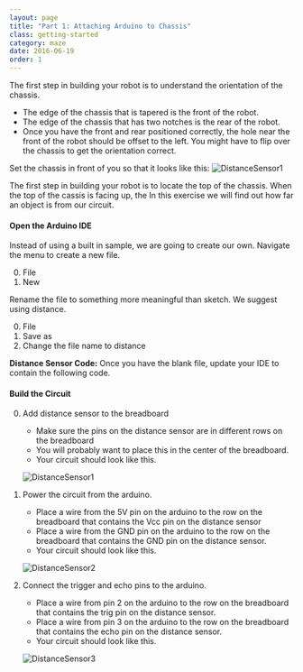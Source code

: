 ```yaml
---
layout: page
title: "Part 1: Attaching Arduino to Chassis"
class: getting-started
category: maze
date: 2016-06-19
order: 1
---
```


The first step in building your robot is to understand the orientation of the chassis.

* The edge of the chassis that is tapered is the front of the robot.
* The edge of the chassis that has two notches is the rear of the robot.
* Once you have the front and rear positioned correctly, the hole near the front of the robot should be offset to the left. You might have to flip over the chassis to get the orientation correct.

Set the chassis in front of you so that it looks like this:
    ![DistanceSensor1]({{site.baseurl}}/assets/mazerunner/orientation.jpg)



The first step in building your robot is to locate the top of the chassis. When the top of the cassis is facing up, the 
In this exercise we will find out how far an object is from our circuit.

#### Open the Arduino IDE

Instead of using a built in sample, we are going to create our own. Navigate the menu to create a new file.

0. File
0. New

Rename the file to something more meaningful than sketch. We suggest using distance.

0. File
0. Save as
0. Change the file name to distance

**Distance Sensor Code:**
Once you have the blank file, update your IDE to contain the following code.

<script src="https://gist.github.com/drewburton/311a32caa0e78c797e3a2c56d6f77798.js"></script>

#### Build the Circuit

0. Add distance sensor to the breadboard
    * Make sure the pins on the distance sensor are in different rows on
    the breadboard
    * You will probably want to place this in the center of the
    breadboard.
   * Your circuit should look like this.

    ![DistanceSensor1]({{site.baseurl}}/assets/part3/distance-sensor-01.jpg)

0. Power the circuit from the arduino.
    * Place a wire from the 5V pin on the arduino to the row on the
    breadboard that contains the Vcc pin on the distance sensor
    * Place a wire from the GND pin on the arduino to the row on the
    breadboard that contains the GND pin on the distance sensor.
    * Your circuit should look like this.

    ![DistanceSensor2]({{site.baseurl}}/assets/part3/distance-sensor-02.jpg)

0. Connect the trigger and echo pins to the arduino.
    * Place a wire from pin 2 on the arduino to the row on the
    breadboard that contains the trig pin on the distance sensor.
    * Place a wire from pin 3 on the arduino to the row on the
    breadboard that contains the echo pin on the distance sensor.
    * Your circuit should look like this.


    ![DistanceSensor3]({{site.baseurl}}/assets/part3/distance-sensor-03.jpg)



